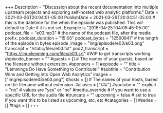 +++
Description = "Discussion about the recent documentation into multiple upstream projects and exploring self-hosted web analytic platforms."
Date = 2021-03-26T20:04:51-05:00
PublishDate = 2021-03-26T20:04:51-05:00 # this is the datetime for the when the epsiode was published. This will default to Date if it is not set. Example is "2016-04-25T04:09:45-05:00"
podcast_file = "e03.mp3" # the name of the podcast file, after the media prefix.
podcast_duration = "15:06"
podcast_bytes = "12560941" # the length of the episode in bytes
episode_image = "img/episode/e03/e03.png"
transcript = "/static/files/e03.txt"
pod2_transcript = "https://linuxlemming.com/files/e03.srt" #WIP to get transcripts working
#episode_banner = ""
#guests = [] # The names of your guests, based on the filename without extension.
#sponsors = []
#episode = ""
title = "Lemmings Do Have Something to Contribute!"
#subtitle = "Contribution Wins and Getting into Open Web Analytics"
images = ["img/episode/e03/e03.png"]
#hosts = [] # The names of your hosts, based on the filename without extension.
#aliases = ["/##"]
#youtube = ""
explicit = "no" # values are "yes" or "no"
#media_override # if you want to use a specific URL for the audio file
#truncate = ""
upcoming = false # set to true if you want this to be listed as upcoming, etc, etc
#categories = []
#series = []
#tags = []
+++
